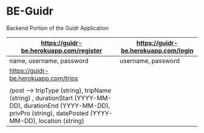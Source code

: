 # BE-Guidr
Backend Portion of the Guidr Application

| https://guidr-be.herokuapp.com/register | https://guidr-be.herokuapp.com/login |
|-----------------------------------------|--------------------------------------|
| name, username, password | username, password|
| https://guidr-be.herokuapp.com/trips |
| | |
|/post --> tripType (string), tripName (string) , durationStart (YYYY-MM-DD), durationEnd (YYYY-MM-DD), privPro (string), datePosted (YYYY-MM-DD), location (string) |
